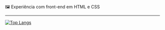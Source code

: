 <p>
&#x1F5BC; Experiência com front-end em HTML e CSS <br>

</P>

***
[![Top Langs](https://github-readme-stats.vercel.app/api/top-langs/?username=rodrigomoreiraa&size_weight=1&layout=compact&locale=en-br&hide_border=true&card_width=400px&bg_color=DEG,0d1117,30363d&title_color=2f81f7&text_color=fff&ring_color=000&)](https://github.com/rodrigomoreiraa/github-readme-stats) 


 

